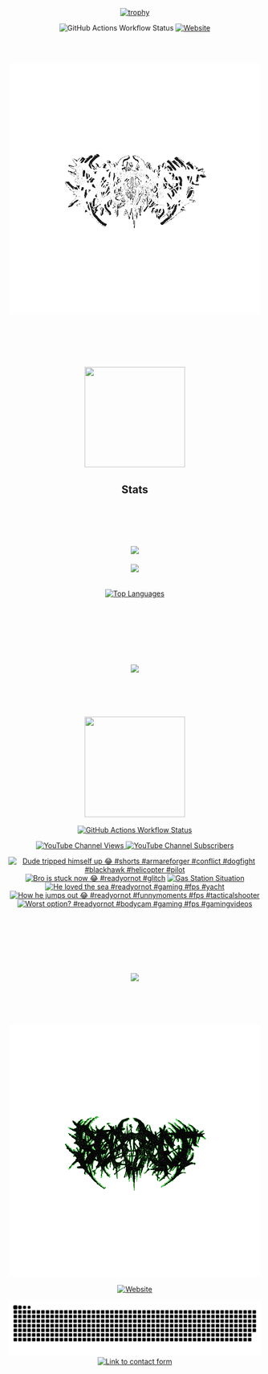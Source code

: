 [COMMENT]: <TITLE*****************************************>

<div align="center">
  <a href="https://seperet.com">
    
  [![trophy](https://github-profile-trophy.vercel.app/?username=denv3rr&column=-1&no-frame=true&no-bg=true&theme=darkhub&title=-Stars,-PullRequest,-Issues,-Reviews)](https://github.com/ryo-ma/github-profile-trophy)
    
  ![GitHub Actions Workflow Status](https://img.shields.io/github/actions/workflow/status/denv3rr/denv3rr/.github%2Fworkflows%2Fyoutube-cards.yml?logoColor=CD201F&label=connections&link=https%3A%2F%2Fyoutube.com%2F%40seperet)
  </a>
  <a href="https://seperet.com">
  ![Website](https://img.shields.io/website?url=https%3A%2F%2Fseperet.com&label=seperet.com)    
  </a>  
</div>

<br></br>

[COMMENT]: <LOGO*****************************************>
<div align="center">
  <a href="https://seperet.com">
    <img src=https://github.com/denv3rr/denv3rr/blob/main/Seperet_Slam_White.gif/>
  </a>
</div>
<br></br>
<br></br>
<br></br>

[COMMENT]: <STATS*****************************************>
<div align="center">

  <img src="https://github.com/Anmol-Baranwal/Cool-GIFs-For-GitHub/assets/74038190/0b335028-1d3d-4ee5-b5b3-a373d499be7e" width="200" height="200">

  ## Stats
</div>

<br></br>
<br></br>

<div align="center">  
<div align="center">
  <a>
    <img src="https://github-profile-summary-cards.vercel.app/api/cards/profile-details?username=denv3rr&theme=transparent"/>
    <br></br>
    <img src="https://github-readme-streak-stats.herokuapp.com?user=denv3rr&theme=transparent&hide_border=true&properties=background&border=white"/>
    <br></br>
  </a>
</div>
  
[![Top Languages](https://github-readme-stats.vercel.app/api/top-langs/?username=denv3rr&hide_border=true&theme=transparent&layout=donut&langs_count=12)](https://github.com/denv3rr/github-readme-stats)
<br></br>
<br></br>
<br></br>
<br></br>

<img src="https://user-images.githubusercontent.com/74038190/212284100-561aa473-3905-4a80-b561-0d28506553ee.gif">
<br></br>
<br></br>
<br></br>

[COMMENT]: <YOUTUBE*****************************************>
<div align="center">
<a href="https://youtube.com/@seperet">
  <img src="https://media4.giphy.com/media/v1.Y2lkPTc5MGI3NjExYzdqdmlpbzIzdDM1Zm8wNnR5MW8wODVwY29tMnBjd2ltb292eXRkMiZlcD12MV9pbnRlcm5hbF9naWZfYnlfaWQmY3Q9cw/dyLmcrc0wk4dUCxp0K/giphy.webp" width="200" height="200">

  <div align="center">
    
   [COMMENT]: <CHECK-WORKFLOWS*****************************************>
   
  ![GitHub Actions Workflow Status](https://img.shields.io/github/actions/workflow/status/denv3rr/denv3rr/.github%2Fworkflows%2Fyoutube-cards.yml?logoColor=CD201F&label=connections&link=https%3A%2F%2Fyoutube.com%2F%40seperet)
  
    
  </div>
  
  ![YouTube Channel Views](https://img.shields.io/youtube/channel/views/UCATB-IqmpAn-2XHu6lxTVwg)
  <a href="https://youtube.com/@seperet">
  ![YouTube Channel Subscribers](https://img.shields.io/youtube/channel/subscribers/UCATB-IqmpAn-2XHu6lxTVwg?link=https%3A%2F%2Fyoutube.com%2F%40seperet)
  </a>
</a>
  
<!-- BEGIN YOUTUBE-CARDS -->
[![Dude tripped himself up 😂 #shorts #armareforger #conflict #dogfight #blackhawk #helicopter #pilot](https://ytcards.demolab.com/?id=tVJahb86xsg&title=Dude+tripped+himself+up+%F0%9F%98%82+%23shorts+%23armareforger+%23conflict+%23dogfight+%23blackhawk+%23helicopter+%23pilot&lang=en&timestamp=1753677280&background_color=%230d1117&title_color=%23ffffff&stats_color=%23dedede&max_title_lines=1&width=250&border_radius=5 "Dude tripped himself up 😂 #shorts #armareforger #conflict #dogfight #blackhawk #helicopter #pilot")](https://www.youtube.com/shorts/tVJahb86xsg)
[![Bro is stuck now 😂 #readyornot #glitch](https://ytcards.demolab.com/?id=eO0QIKyu18E&title=Bro+is+stuck+now+%F0%9F%98%82+%23readyornot+%23glitch&lang=en&timestamp=1753504707&background_color=%230d1117&title_color=%23ffffff&stats_color=%23dedede&max_title_lines=1&width=250&border_radius=5 "Bro is stuck now 😂 #readyornot #glitch")](https://www.youtube.com/shorts/eO0QIKyu18E)
[![Gas Station Situation](https://ytcards.demolab.com/?id=gsohEW6G6aY&title=Gas+Station+Situation&lang=en&timestamp=1753499033&background_color=%230d1117&title_color=%23ffffff&stats_color=%23dedede&max_title_lines=1&width=250&border_radius=5 "Gas Station Situation")](https://www.youtube.com/watch?v=gsohEW6G6aY)
[![He loved the sea #readyornot #gaming #fps #yacht](https://ytcards.demolab.com/?id=DT-DOgxSGb8&title=He+loved+the+sea+%23readyornot+%23gaming+%23fps+%23yacht&lang=en&timestamp=1753497224&background_color=%230d1117&title_color=%23ffffff&stats_color=%23dedede&max_title_lines=1&width=250&border_radius=5 "He loved the sea #readyornot #gaming #fps #yacht")](https://www.youtube.com/shorts/DT-DOgxSGb8)
[![How he jumps out 😂 #readyornot #funnymoments #fps #tacticalshooter](https://ytcards.demolab.com/?id=hqQ_dFW1Gu4&title=How+he+jumps+out+%F0%9F%98%82+%23readyornot+%23funnymoments+%23fps+%23tacticalshooter&lang=en&timestamp=1753487842&background_color=%230d1117&title_color=%23ffffff&stats_color=%23dedede&max_title_lines=1&width=250&border_radius=5 "How he jumps out 😂 #readyornot #funnymoments #fps #tacticalshooter")](https://www.youtube.com/shorts/hqQ_dFW1Gu4)
[![Worst option? #readyornot #bodycam #gaming #fps #gamingvideos](https://ytcards.demolab.com/?id=KzI-jUEX5To&title=Worst+option%3F+%23readyornot+%23bodycam+%23gaming+%23fps+%23gamingvideos&lang=en&timestamp=1753413241&background_color=%230d1117&title_color=%23ffffff&stats_color=%23dedede&max_title_lines=1&width=250&border_radius=5 "Worst option? #readyornot #bodycam #gaming #fps #gamingvideos")](https://www.youtube.com/shorts/KzI-jUEX5To)
<!-- END YOUTUBE-CARDS -->
<br></br>
<br></br>
<br></br>

<img src="https://user-images.githubusercontent.com/74038190/212284100-561aa473-3905-4a80-b561-0d28506553ee.gif">
<br></br>
<br></br>
<br></br>

[COMMENT]: <LOGO*****************************************>
<div align="center">
  <a href="https://seperet.com">
    <img src=https://github.com/denv3rr/denv3rr/blob/main/Seperet_NightVision_Slam.gif/>
  </a>
</div>

<a href="https://seperet.com">
  
  ![Website](https://img.shields.io/website?url=https%3A%2F%2Fseperet.com&label=seperet.com)

<a/>
  
</div>

[COMMENT]: <SNAKE*****************************************>
  <div align="center">
    <picture>
      <source media="(prefers-color-scheme: dark)" srcset="https://raw.githubusercontent.com/platane/platane/output/github-contribution-grid-snake-dark.svg">
      <source media="(prefers-color-scheme: light)" srcset="https://raw.githubusercontent.com/platane/platane/output/github-contribution-grid-snake.svg">
      <img alt="GitHub contribution grid snake animation" src="https://raw.githubusercontent.com/platane/platane/output/github-contribution-grid-snake.svg">
    </picture>
  </div>
<div align="center">
<a href="https://seperet.com/contact"><img src="https://readme-typing-svg.demolab.com?font=Sixtyfour+Convergence&size=25&duration=3000&color=F7F7F7&center=true&width=520&height=60&lines=CLICK+HERE+TO+CONTACT" alt="Link to contact form" /></a>
</div>

[COMMENT]: <LOGOS*****************************************>
[logo1]: https://github.com/denv3rr/denv3rr/blob/main/Seperet_Slam_White.gif "Seperet.com"
[logo2]: https://github.com/denv3rr/denv3rr/blob/main/Seperet_NightVision_Slam.gif "Seperet.com"
